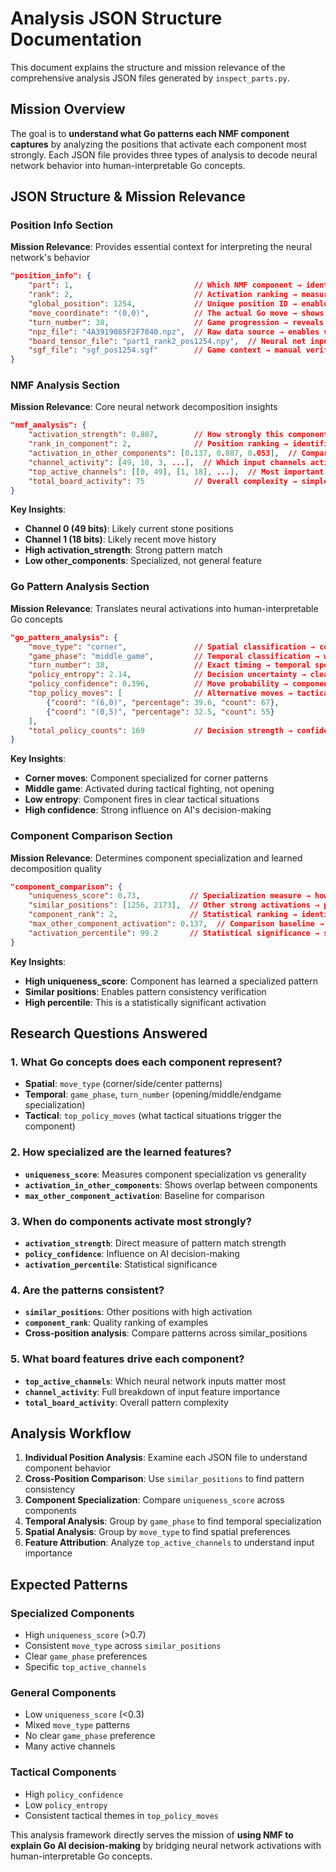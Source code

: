 # Analysis JSON Structure Documentation

This document explains the structure and mission relevance of the comprehensive analysis JSON files generated by `inspect_parts.py`.

## Mission Overview

The goal is to **understand what Go patterns each NMF component captures** by analyzing the positions that activate each component most strongly. Each JSON file provides three types of analysis to decode neural network behavior into human-interpretable Go concepts.

## JSON Structure & Mission Relevance

### **Position Info Section**
**Mission Relevance**: Provides essential context for interpreting the neural network's behavior

```json
"position_info": {
    "part": 1,                           // Which NMF component → identifies what we're analyzing
    "rank": 2,                           // Activation ranking → measures pattern strength
    "global_position": 1254,             // Unique position ID → enables cross-referencing
    "move_coordinate": "(0,0)",          // The actual Go move → shows tactical decision
    "turn_number": 38,                   // Game progression → reveals temporal patterns
    "npz_file": "4A3919085F2F7840.npz",  // Raw data source → enables verification
    "board_tensor_file": "part1_rank2_pos1254.npy",  // Neural net input → low-level analysis
    "sgf_file": "sgf_pos1254.sgf"        // Game context → manual verification
}
```

### **NMF Analysis Section** 
**Mission Relevance**: Core neural network decomposition insights

```json
"nmf_analysis": {
    "activation_strength": 0.887,        // How strongly this component fired → pattern relevance
    "rank_in_component": 2,              // Position ranking → identifies best examples
    "activation_in_other_components": [0.137, 0.887, 0.053],  // Comparative levels → specialization vs overlap
    "channel_activity": [49, 18, 3, ...],  // Which input channels active → board features responded to
    "top_active_channels": [[0, 49], [1, 18], ...],  // Most important features → specific Go elements
    "total_board_activity": 75           // Overall complexity → simple vs complex patterns
}
```

**Key Insights**:
- **Channel 0 (49 bits)**: Likely current stone positions
- **Channel 1 (18 bits)**: Likely recent move history  
- **High activation_strength**: Strong pattern match
- **Low other_components**: Specialized, not general feature

### **Go Pattern Analysis Section**
**Mission Relevance**: Translates neural activations into human-interpretable Go concepts

```json
"go_pattern_analysis": {
    "move_type": "corner",               // Spatial classification → component's spatial preferences
    "game_phase": "middle_game",         // Temporal classification → when component activates
    "turn_number": 38,                   // Exact timing → temporal specialization
    "policy_entropy": 2.14,              // Decision uncertainty → clear vs ambiguous situations
    "policy_confidence": 0.396,          // Move probability → component's influence on decisions
    "top_policy_moves": [                // Alternative moves → tactical context recognized
        {"coord": "(6,0)", "percentage": 39.6, "count": 67},
        {"coord": "(0,5)", "percentage": 32.5, "count": 55}
    ],
    "total_policy_counts": 169           // Decision strength → confidence level
}
```

**Key Insights**:
- **Corner moves**: Component specialized for corner patterns
- **Middle game**: Activated during tactical fighting, not opening
- **Low entropy**: Component fires in clear tactical situations
- **High confidence**: Strong influence on AI's decision-making

### **Component Comparison Section**
**Mission Relevance**: Determines component specialization and learned decomposition quality

```json
"component_comparison": {
    "uniqueness_score": 0.73,           // Specialization measure → how unique this component is
    "similar_positions": [1256, 2173],  // Other strong activations → pattern consistency
    "component_rank": 2,                // Statistical ranking → identifies best examples
    "max_other_component_activation": 0.137,  // Comparison baseline → specialization context
    "activation_percentile": 99.2       // Statistical significance → separates signal from noise
}
```

**Key Insights**:
- **High uniqueness_score**: Component has learned a specialized pattern
- **Similar positions**: Enables pattern consistency verification
- **High percentile**: This is a statistically significant activation

## Research Questions Answered

### 1. **What Go concepts does each component represent?**
- **Spatial**: `move_type` (corner/side/center patterns)
- **Temporal**: `game_phase`, `turn_number` (opening/middle/endgame specialization)
- **Tactical**: `top_policy_moves` (what tactical situations trigger the component)

### 2. **How specialized are the learned features?**
- **`uniqueness_score`**: Measures component specialization vs generality
- **`activation_in_other_components`**: Shows overlap between components
- **`max_other_component_activation`**: Baseline for comparison

### 3. **When do components activate most strongly?**
- **`activation_strength`**: Direct measure of pattern match strength
- **`policy_confidence`**: Influence on AI decision-making
- **`activation_percentile`**: Statistical significance

### 4. **Are the patterns consistent?**
- **`similar_positions`**: Other positions with high activation
- **`component_rank`**: Quality ranking of examples
- **Cross-position analysis**: Compare patterns across similar_positions

### 5. **What board features drive each component?**
- **`top_active_channels`**: Which neural network inputs matter most
- **`channel_activity`**: Full breakdown of input feature importance
- **`total_board_activity`**: Overall pattern complexity

## Analysis Workflow

1. **Individual Position Analysis**: Examine each JSON file to understand component behavior
2. **Cross-Position Comparison**: Use `similar_positions` to find pattern consistency  
3. **Component Specialization**: Compare `uniqueness_score` across components
4. **Temporal Analysis**: Group by `game_phase` to find temporal specialization
5. **Spatial Analysis**: Group by `move_type` to find spatial preferences
6. **Feature Attribution**: Analyze `top_active_channels` to understand input importance

## Expected Patterns

### **Specialized Components**
- High `uniqueness_score` (>0.7)
- Consistent `move_type` across `similar_positions`
- Clear `game_phase` preferences
- Specific `top_active_channels`

### **General Components**  
- Low `uniqueness_score` (<0.3)
- Mixed `move_type` patterns
- No clear `game_phase` preference
- Many active channels

### **Tactical Components**
- High `policy_confidence`
- Low `policy_entropy` 
- Consistent tactical themes in `top_policy_moves`

This analysis framework directly serves the mission of **using NMF to explain Go AI decision-making** by bridging neural network activations with human-interpretable Go concepts. 